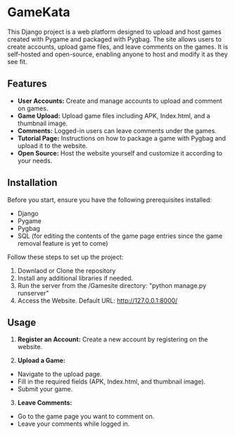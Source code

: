 # GameKata

This Django project is a web platform designed to upload and host games created with Pygame and packaged with Pygbag. The site allows users to create accounts, upload game files, and leave comments on the games. It is self-hosted and open-source, enabling anyone to host and modify it as they see fit.

## Features

- **User Accounts:** Create and manage accounts to upload and comment on games.
- **Game Upload:** Upload game files including APK, Index.html, and a thumbnail image.
- **Comments:** Logged-in users can leave comments under the games.
- **Tutorial Page:** Instructions on how to package a game with Pygbag and upload it to the website.
- **Open Source:** Host the website yourself and customize it according to your needs.

## Installation

Before you start, ensure you have the following prerequisites installed:

- Django
- Pygame
- Pygbag
- SQL (for editing the contents of the game page entries since the game removal feature is yet to come)

Follow these steps to set up the project:

1. Downlaod or Clone the repository
2. Install any additional libraries if needed. 
3. Run the server from the /Gamesite directory: "python manage.py runserver"
4. Access the Website. Default URL: http://127.0.0.1:8000/

   
## Usage

1. **Register an Account:**
Create a new account by registering on the website.

2. **Upload a Game:**
- Navigate to the upload page.
- Fill in the required fields (APK, Index.html, and thumbnail image).
- Submit your game.

3. **Leave Comments:**
- Go to the game page you want to comment on.
- Leave your comments while logged in.


   





